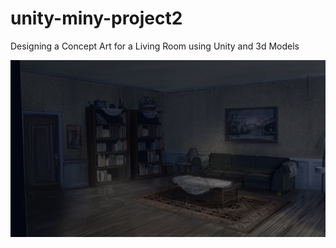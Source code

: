 # unity-miny-project2
Designing a Concept Art for a Living Room using Unity and 3d Models


![Alt text](/shh_art_loc_06_living_room.jpg?raw=true "Living Room Image")
